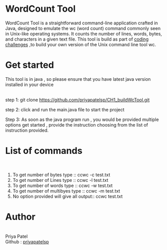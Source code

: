 
<h1>WordCount Tool </h1>

WordCount Tool is a straightforward command-line application crafted in Java, designed to emulate the wc (word count) command commonly seen in Unix-like operating systems. It counts the number of lines, words, bytes, and characters in a given text file. 
This tool is build as part of <a href="https://codingchallenges.fyi/challenges/challenge-wc">coding challenges</a> ,to build your own version of the Unix command line tool wc.

<h1>Get started </h1>
This tool is in java , so please ensure that you have latest java version installed in your device 
<br><br>

step 1: git clone https://github.com/priyapatelsp/CH1_buildWcTool.git

step 2: click and run the main.java file to start the project

Step 3: As soon as the java program run , you would be provided multiple options get started , provide the instruction choosing from the list of instruction provided.


<h1>List of commands</h1>
<br>

1) To get number of bytes type :: ccwc -c test.txt
2) To get number of Lines type :: ccwc -l test.txt
3) To get number of words type :: ccwc -w test.txt
4) To get number of multibyes type :: ccwc -m test.txt
5) No option provided will give all output:: ccwc test.txt

<h1>Author</h1><br>
Priya Patel <br>
Github : <a href="https://github.com/priyapatelsp">priyapatelsp</a>
